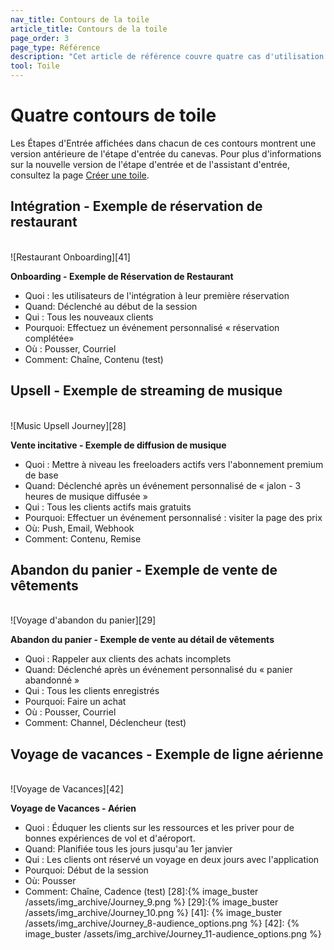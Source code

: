 ```yaml
---
nav_title: Contours de la toile
article_title: Contours de la toile
page_order: 3
page_type: Référence
description: "Cet article de référence couvre quatre cas d'utilisation utiles de Canvas ."
tool: Toile
---
```


# Quatre contours de toile

Les Étapes d'Entrée affichées dans chacun de ces contours montrent une version antérieure de l'étape d'entrée du canevas. Pour plus d'informations sur la nouvelle version de l'étape d'entrée et de l'assistant d'entrée, consultez la page [Créer une toile]({{site.baseurl}}/user_guide/engagement_tools/canvas/create_a_canvas/create_a_canvas/).

## Intégration - Exemple de réservation de restaurant

<br>!\[Restaurant Onboarding\]\[41\]

__Onboarding - Exemple de Réservation de Restaurant__
- Quoi : les utilisateurs de l'intégration à leur première réservation
- Quand: Déclenché au début de la session
- Qui : Tous les nouveaux clients
- Pourquoi: Effectuez un événement personnalisé « réservation complétée»
- Où : Pousser, Courriel
- Comment: Chaîne, Contenu (test)

## Upsell - Exemple de streaming de musique

<br>!\[Music Upsell Journey\]\[28\]

__Vente incitative - Exemple de diffusion de musique__
- Quoi : Mettre à niveau les freeloaders actifs vers l'abonnement premium de base
- Quand: Déclenché après un événement personnalisé de « jalon - 3 heures de musique diffusée »
- Qui : Tous les clients actifs mais gratuits
- Pourquoi: Effectuer un événement personnalisé : visiter la page des prix
- Où: Push, Email, Webhook
- Comment: Contenu, Remise

## Abandon du panier - Exemple de vente de vêtements

<br>!\[Voyage d'abandon du panier\]\[29\]

__Abandon du panier - Exemple de vente au détail de vêtements__
- Quoi : Rappeler aux clients des achats incomplets
- Quand: Déclenché après un événement personnalisé du « panier abandonné »
- Qui : Tous les clients enregistrés
- Pourquoi: Faire un achat
- Où : Pousser, Courriel
- Comment: Channel, Déclencheur (test)

## Voyage de vacances - Exemple de ligne aérienne

<br>!\[Voyage de Vacances\]\[42\]

__Voyage de Vacances - Aérien__
- Quoi : Éduquer les clients sur les ressources et les priver pour de bonnes expériences de vol et d'aéroport.
- Quand: Planifiée tous les jours jusqu'au 1er janvier
- Qui : Les clients ont réservé un voyage en deux jours avec l'application
- Pourquoi: Début de la session
- Où: Pousser
- Comment: Chaîne, Cadence (test)
[28]:{% image_buster /assets/img_archive/Journey_9.png %} [29]:{% image_buster /assets/img_archive/Journey_10.png %} [41]: {% image_buster /assets/img_archive/Journey_8-audience_options.png %} [42]: {% image_buster /assets/img_archive/Journey_11-audience_options.png %}
